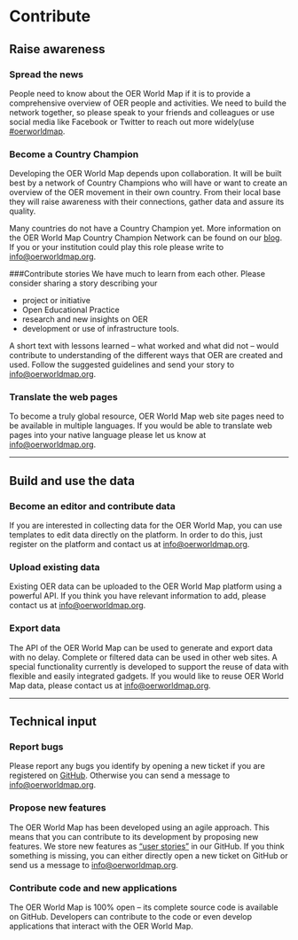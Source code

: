 # Contribute
## Raise awareness
### Spread the news
People need to know about the OER World Map if it is to provide a comprehensive overview of OER people and activities.  We need to build the network together, so please speak to your friends and colleagues or use social media like Facebook or Twitter to reach out more widely(use [#oerworldmap](https://twitter.com/hashtag/oerworldmap).

### Become a Country Champion
Developing the OER World Map depends upon collaboration. It will be built best by a network of Country Champions who will have or want to create an overview of the OER movement in their own country.  From their local base they will raise awareness with their connections, gather data and assure its quality. 
 
Many countries do not have a Country Champion yet. More information on the OER World Map Country Champion Network can be found on our [blog](https://oerworldmap.wordpress.com/2015/09/19/how-to-become-part-of-the-oer-world-map-country-champion-network/). If you or your institution could play this role please write to [in&#102;o&#64;oerw&#111;&#114;ldma&#112;&#46;org](mailto:in&#102;o&#64;oerw&#111;&#114;ldma&#112;&#46;org).

###Contribute stories
We have much to learn from each other. Please consider sharing a story describing your
- project or initiative
- Open Educational Practice
- research and new insights on OER
- development or use of infrastructure tools.
 
A short text with lessons learned – what worked and what did not – would contribute to understanding of the different ways that OER are created and used. Follow the suggested guidelines and send your story to [in&#102;o&#64;oerw&#111;&#114;ldma&#112;&#46;org](mailto:in&#102;o&#64;oerw&#111;&#114;ldma&#112;&#46;org).

### Translate the web pages
To become a truly global resource, OER World Map web site pages need to be available in multiple languages.  If you would be able to translate web pages into your native language please let us know at [in&#102;o&#64;oerw&#111;&#114;ldma&#112;&#46;org](mailto:in&#102;o&#64;oerw&#111;&#114;ldma&#112;&#46;org).

---
## Build and use the data
### Become an editor and contribute data
If you are interested in collecting data for the OER World Map, you can use templates to edit data directly on the platform. In order to do this, just register on the platform and contact us at [in&#102;o&#64;oerw&#111;&#114;ldma&#112;&#46;org](mailto:in&#102;o&#64;oerw&#111;&#114;ldma&#112;&#46;org).

### Upload existing data
Existing OER data can be uploaded to the OER World Map platform using a powerful API. If you think you have relevant information to add, please contact us at [in&#102;o&#64;oerw&#111;&#114;ldma&#112;&#46;org](mailto:in&#102;o&#64;oerw&#111;&#114;ldma&#112;&#46;org).

### Export data
The API of the OER World Map can be used to generate and export data with no delay.  Complete or filtered data can be used in other web sites. A special functionality currently is developed to support the reuse of data with flexible and easily integrated gadgets. If you would like to reuse OER World Map data, please contact us at [in&#102;o&#64;oerw&#111;&#114;ldma&#112;&#46;org](mailto:in&#102;o&#64;oerw&#111;&#114;ldma&#112;&#46;org).

---
## Technical input
### Report bugs
Please report any bugs you identify by opening a new ticket if you are registered on [GitHub](https://github.com/hbz/oerworldmap). Otherwise you can send a message to [in&#102;o&#64;oerw&#111;&#114;ldma&#112;&#46;org](mailto:in&#102;o&#64;oerw&#111;&#114;ldma&#112;&#46;org).

### Propose new features
The OER World Map has been developed using an agile approach. This means that you can contribute to its development by proposing new features. We store new features as [“user stories”](https://github.com/hbz/oerworldmap/labels/story) in our GitHub. If you think something is missing, you can either directly open a new ticket on GitHub or send us a message to [in&#102;o&#64;oerw&#111;&#114;ldma&#112;&#46;org](mailto:in&#102;o&#64;oerw&#111;&#114;ldma&#112;&#46;org). 

### Contribute code and new applications
The OER World Map is 100% open – its complete source code is available on GitHub.  Developers can contribute to the code or even develop applications that interact with the OER World Map.
